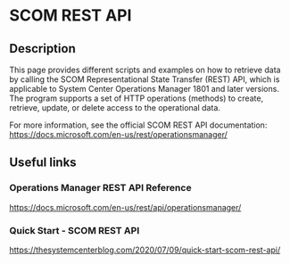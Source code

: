 # SCOM REST API


## Description
This page provides different scripts and examples on how to retrieve data by calling the SCOM Representational State Transfer (REST) API, which is applicable to System Center Operations Manager 1801 and later versions.
The program supports a set of HTTP operations (methods) to create, retrieve, update, or delete access to the operational data.

For more information, see the official SCOM REST API documentation:  
https://docs.microsoft.com/en-us/rest/operationsmanager/

## Useful links

### Operations Manager REST API Reference
https://docs.microsoft.com/en-us/rest/api/operationsmanager/

### Quick Start - SCOM REST API
https://thesystemcenterblog.com/2020/07/09/quick-start-scom-rest-api/
